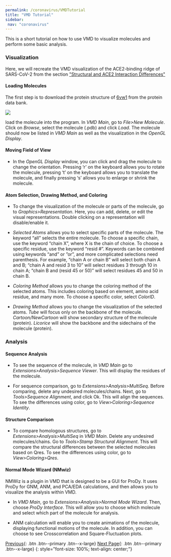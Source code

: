 ```yaml
---
permalink: /coronavirus/VMDTutorial
title: "VMD Tutorial"
sidebar: 
 nav: "coronavirus"
---
```


This is a short tutorial on how to use VMD to visualize molecules and perform some basic analysis.

### Visualization

Here, we will recreate the VMD visualization of the ACE2-binding ridge of SARS-CoV-2 from the section <a href="https://purpleavatar.github.io/multiscale_biological_modeling/coronavirus/structural_diff" target="_blank">"Structural and ACE2 Interaction Differences"</a>

#### Loading Molecules

The first step is to download the protein structure of <a href="https://www.rcsb.org/structure/6vw1" target="_blank">6vw1</a> from the protein data bank. 

<img src="../_pages/coronavirus/files/Ridge%20Tutorial/Ridge0.png">

load the molecule into the program. In *VMD Main*, go to *File>New Molecule*. Click on *Browse*, select the molecule (.pdb) and click *Load*. The molecule should now be listed in *VMD Main* as well as the visualization in the *OpenGL Display*.

#### Moving Field of View

* In the *OpenGL Display* window, you can click and drag the molecule to change the orientation. Pressing ‘r’ on the keyboard allows you to rotate the molecule, pressing ‘t’ on the keyboard allows you to translate the molecule, and finally pressing ‘s’ allows you to enlarge or shrink the molecule.

#### Atom Selection, Drawing Method, and Coloring

* To change the visualization of the molecule or parts of the molecule, go to *Graphics>Representation*. Here, you can add, delete, or edit the visual representations. Double clicking on a representation will disable/enable it.

* *Selected Atoms* allows you to select specific parts of the molecule. The keyword “all” selects the entire molecule. To choose a specific chain, use the keyword “chain X”, where X is the chain of choice. To choose a specific residue, use the keyword “resid #”. Keywords can be combined using keywords “and” or ”or”, and more complicated selections need parenthesis. For example, “chain A or chain B” will select both chain A and B; “chain A and resid 3 to 10” will select residues 3 through 10 in chain A; “chain B and (resid 45 or 50)” will select residues 45 and 50 in chain B.

* *Coloring Method* allows you to change the coloring method of the selected atoms. This includes coloring based on element, amino acid residue, and many more. To choose a specific color, select *ColorID*.

* *Drawing Method* allows you to change the visualization of the selected atoms. *Tube* will focus only on the backbone of the molecule. *Cartoon/NewCartoon* will show secondary structure of the molecule (protein). *Licorice* will show the backbone and the sidechains of the molecule (protein).

### Analysis

#### Sequence Analysis

* To see the sequence of the molecule, in *VMD Main* go to *Extensions>Analysis>Sequence Viewer*. This will display the residues of the molecule.

* For sequence comparison, go to *Extensions>Analysis>MultiSeq*. Before comparing, delete any undesired molecules/chains. Next, go to *Tools>Sequence Alignment*, and click Ok. This will align the sequences. To see the differences using color, go to *View>Coloring>Sequence Identity*.

#### Structure Comparison

* To compare homologous structures, go to *Extensions>Analysis>MultiSeq* in *VMD Main*. Delete any undesired molecules/chains. Go to *Tools>Stamp Structural Alignment*. This will compare the structural differences between the selected molecules based on Qres. To see the differences using color, go to *View>Coloring>Qres*.

#### Normal Mode Wizard (NMwiz)

NMWiz is a plugin in VMD that is designed to be a GUI for ProDy. It uses ProDy for GNM, ANM, and PCA/EDA calculations, and then allows you to visualize the analysis within VMD.

* In *VMD Main*, go to *Extensions>Analysis>Normal Mode Wizard*. Then, choose *ProDy Interface*. This will allow you to choose which molecule and select which part of the molecule for analysis.

* ANM calculation will enable you to create animations of the molecule, displaying functional motions of the molecule. In addition, you can choose to see Crosscorrelation and Square-Fluctuation plots.

[Previous](rmsd_prody){: .btn .btn--primary .btn--x-large} [Next Page](#){: .btn .btn--primary .btn--x-large}
{: style="font-size: 100%; text-align: center;"}
